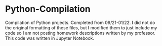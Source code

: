 # Python-Compilation
Compilation of Python projects. Completed from 09/21-01/22. I did not do the original formatting of these files, but I modified them to just include my code so I am not posting homework descriptions written by my professor. This code was written in Jupyter Notebook. 
